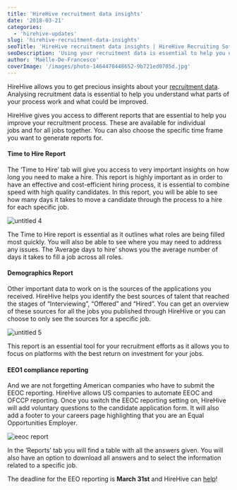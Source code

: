 ```yaml
---
title: 'HireHive recruitment data insights'
date: '2018-03-21'
categories:
  - 'hirehive-updates'
slug: 'hirehive-recruitment-data-insights'
seoTitle: 'HireHive recruitment data insights | HireHive Recruiting Software'
seoDescription: 'Using your recruitment data is essential to help you understand what parts of your process work and the areas to improve. HireHive Reports are here to help.'
author: 'Maëlle-De-Francesco'
coverImage: '/images/photo-1464470448652-9b721ed0705d.jpg'
---
```


HireHive allows you to get precious insights about your [recruitment data](https://hirehive.com/recruiting-features/reports-analytics/). Analysing recruitment data is essential to help you understand what parts of your process work and what could be improved.

HireHive gives you access to different reports that are essential to help you improve your recruitment process. These are available for individual jobs and for all jobs together. You can also choose the specific time frame you want to generate reports for.

#### **Time to Hire Report**

The ‘Time to Hire’ tab will give you access to very important insights on how long you need to make a hire. This report is highly important as in order to have an effective and cost-efficient hiring process, it is essential to combine speed with high quality candidates. In this report, you will be able to see how many days it takes to move a candidate through the process to a hire for each specific job.

![untitled 4](/images/untitled-4-1.png)

The Time to Hire report is essential as it outlines what roles are being filled most quickly. You will also be able to see where you may need to address any issues. The ‘Average days to hire’ shows you the average number of days it takes to fill a job across all roles.

#### Demographics Report

Other important data to work on is the sources of the applications you received. HireHive helps you identify the best sources of talent that reached the stages of “Interviewing”, “Offered” and “Hired”. You can get an overview of these sources for all the jobs you published through HireHive or you can choose to only see the sources for a specific job.

![untitled 5](/images/untitled-5-1.png)

This report is an essential tool for your recruitment efforts as it allows you to focus on platforms with the best return on investment for your jobs.

#### EEO1 compliance reporting

And we are not forgetting American companies who have to submit the EEOC reporting. HireHive allows US companies to automate EEOC and OFCCP reporting. Once you switch the EEOC reporting setting on, HireHive will add voluntary questions to the candidate application form. It will also add a footer to your careers page highlighting that you are an Equal Opportunities Employer.

![eeoc report](/images/eeoc-report.png)

In the ‘Reports’ tab you will find a table with all the answers given. You will also have an option to download all answers and to select the information related to a specific job.

The deadline for the EEO reporting is **March 31st** and HireHive can [help](https://my.hirehive.io/Register)!

